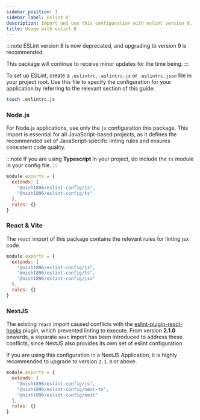 ```yaml
---
sidebar_position: 1
sidebar_label: Eslint 8
description: Import and use this configuration with eslint version 8.
title: Usage with eslint 8
---
```


:::note
ESLint version 8 is now deprecated, and upgrading to version 9 is recommended.

This package will continue to receive minor updates for the time being.
:::

To set up ESLint, create a `.eslintrc`, `.eslintrc.js` or `.eslintrc.json` file in your project root. Use this file to specify the configuration for your application by referring to the relevant section of this guide.

```bash
touch .eslintrc.js
```

### Node.js

For Node.js applications, use only the `js` configuration this package. This import is essential for all JavaScript-based projects, as it defines the recommended set of JavaScript-specific linting rules and ensures consistent code quality.

:::note
If you are using **Typescript** in your project, do include the `ts` module in your config file.
:::

```js title=".eslintrc.js"
module.exports = {
  extends: [
    "@nish1896/eslint-config/js",
    "@nish1896/eslint-config/ts"
  ],
  rules: {}
}
```

### React & Vite

The `react` import of this package contains the relevant rules for linting jsx code.

```js title=".eslintrc.js"
module.exports = {
  extends: [
    "@nish1896/eslint-config/js",
    "@nish1896/eslint-config/ts",
    "@nish1896/eslint-config/jsx"
  ],
  rules: {}
}
```

### NextJS

The existing `react` import caused conflicts with the [eslint-plugin-react-hooks](https://www.npmjs.com/package/eslint-plugin-react-hooks) plugin, which prevented linting to execute. From version **2.1.0** onwards, a separate `next` import has been introduced to address these conflicts, since NextJS also provides its own set of eslint configuration.

If you are using this configuration in a NextJS Application, it is highly recommended to upgrade to version `2.1.0` or above.

```js
module.exports = {
  extends: [
    "@nish1896/eslint-config/js",
    "@nish1896/eslint-config/next-ts",
    "@nish1896/eslint-config/next"
  ],
  rules: {}
}
```

